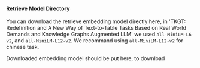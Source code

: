 #### Retrieve Model Directory

You can download the retrieve embedding model directly here, in 'TKGT: Redefinition and A New Way of Text-to-Table Tasks Based on Real World Demands and Knowledge Graphs Augmented LLM' we used `all-MiniLM-L6-v2`, and `all-MiniLM-L12-v2`. We recommand using `all-MiniLM-L12-v2` for chinese task. 

Downloaded embedding model should be put here, to download 
